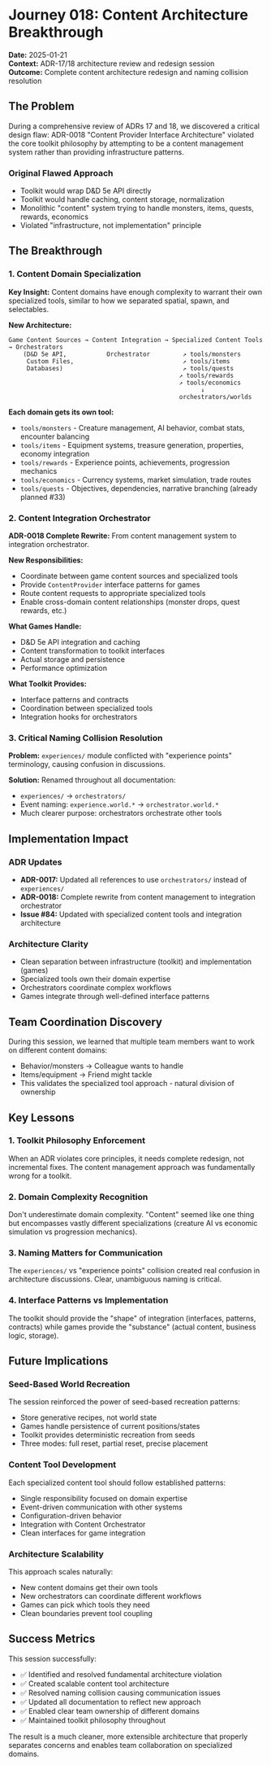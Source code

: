# Journey 018: Content Architecture Breakthrough

**Date:** 2025-01-21  
**Context:** ADR-17/18 architecture review and redesign session  
**Outcome:** Complete content architecture redesign and naming collision resolution

## The Problem

During a comprehensive review of ADRs 17 and 18, we discovered a critical design flaw: ADR-0018 "Content Provider Interface Architecture" violated the core toolkit philosophy by attempting to be a content management system rather than providing infrastructure patterns.

### Original Flawed Approach
- Toolkit would wrap D&D 5e API directly
- Toolkit would handle caching, content storage, normalization
- Monolithic "content" system trying to handle monsters, items, quests, rewards, economics
- Violated "infrastructure, not implementation" principle

## The Breakthrough

### 1. Content Domain Specialization

**Key Insight:** Content domains have enough complexity to warrant their own specialized tools, similar to how we separated spatial, spawn, and selectables.

**New Architecture:**
```
Game Content Sources → Content Integration → Specialized Content Tools → Orchestrators
    (D&D 5e API,           Orchestrator         ↗ tools/monsters
     Custom Files,                              ↗ tools/items  
     Databases)                                 ↗ tools/quests
                                               ↗ tools/rewards
                                               ↗ tools/economics
                                                     ↓
                                               orchestrators/worlds
```

**Each domain gets its own tool:**
- `tools/monsters` - Creature management, AI behavior, combat stats, encounter balancing
- `tools/items` - Equipment systems, treasure generation, properties, economy integration
- `tools/rewards` - Experience points, achievements, progression mechanics
- `tools/economics` - Currency systems, market simulation, trade routes
- `tools/quests` - Objectives, dependencies, narrative branching (already planned #33)

### 2. Content Integration Orchestrator

**ADR-0018 Complete Rewrite:** From content management system to integration orchestrator.

**New Responsibilities:**
- Coordinate between game content sources and specialized tools
- Provide `ContentProvider` interface patterns for games
- Route content requests to appropriate specialized tools
- Enable cross-domain content relationships (monster drops, quest rewards, etc.)

**What Games Handle:**
- D&D 5e API integration and caching
- Content transformation to toolkit interfaces  
- Actual storage and persistence
- Performance optimization

**What Toolkit Provides:**
- Interface patterns and contracts
- Coordination between specialized tools
- Integration hooks for orchestrators

### 3. Critical Naming Collision Resolution

**Problem:** `experiences/` module conflicted with "experience points" terminology, causing confusion in discussions.

**Solution:** Renamed throughout all documentation:
- `experiences/` → `orchestrators/`
- Event naming: `experience.world.*` → `orchestrator.world.*`
- Much clearer purpose: orchestrators orchestrate other tools

## Implementation Impact

### ADR Updates
- **ADR-0017:** Updated all references to use `orchestrators/` instead of `experiences/`
- **ADR-0018:** Complete rewrite from content management to integration orchestrator
- **Issue #84:** Updated with specialized content tools and integration architecture

### Architecture Clarity
- Clean separation between infrastructure (toolkit) and implementation (games)
- Specialized tools own their domain expertise
- Orchestrators coordinate complex workflows
- Games integrate through well-defined interface patterns

## Team Coordination Discovery

During this session, we learned that multiple team members want to work on different content domains:
- Behavior/monsters → Colleague wants to handle
- Items/equipment → Friend might tackle
- This validates the specialized tool approach - natural division of ownership

## Key Lessons

### 1. Toolkit Philosophy Enforcement
When an ADR violates core principles, it needs complete redesign, not incremental fixes. The content management approach was fundamentally wrong for a toolkit.

### 2. Domain Complexity Recognition  
Don't underestimate domain complexity. "Content" seemed like one thing but encompasses vastly different specializations (creature AI vs economic simulation vs progression mechanics).

### 3. Naming Matters for Communication
The `experiences/` vs "experience points" collision created real confusion in architecture discussions. Clear, unambiguous naming is critical.

### 4. Interface Patterns vs Implementation
The toolkit should provide the "shape" of integration (interfaces, patterns, contracts) while games provide the "substance" (actual content, business logic, storage).

## Future Implications

### Seed-Based World Recreation
The session reinforced the power of seed-based recreation patterns:
- Store generative recipes, not world state
- Games handle persistence of current positions/states  
- Toolkit provides deterministic recreation from seeds
- Three modes: full reset, partial reset, precise placement

### Content Tool Development
Each specialized content tool should follow established patterns:
- Single responsibility focused on domain expertise
- Event-driven communication with other systems
- Configuration-driven behavior  
- Integration with Content Orchestrator
- Clean interfaces for game integration

### Architecture Scalability
This approach scales naturally:
- New content domains get their own tools
- New orchestrators can coordinate different workflows
- Games can pick which tools they need
- Clean boundaries prevent tool coupling

## Success Metrics

This session successfully:
- ✅ Identified and resolved fundamental architecture violation
- ✅ Created scalable content tool architecture
- ✅ Resolved naming collision causing communication issues
- ✅ Updated all documentation to reflect new approach
- ✅ Enabled clear team ownership of different domains
- ✅ Maintained toolkit philosophy throughout

The result is a much cleaner, more extensible architecture that properly separates concerns and enables team collaboration on specialized domains.